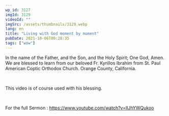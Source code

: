 ```yaml
---
wp_id: 3127
imgId: 3129
videoId: ""
imgSrc: /assets/thumbnails/3129.webp
lang: en
title: "Living with God moment by moment"
pubDate: 2021-10-06T00:28:35
tags: ["wow"]
---
```


<p>In the name of the Father, and the Son, and the Holy Spirit; One God, Amen. We are blessed to learn from our beloved Fr. Kyrillos Ibrahim from St. Paul American Coptic Orthodox Church. Orange County, California.</p>
<p>&nbsp;</p>
<p>This video is of course used with his blessing.</p>
<p>&nbsp;</p>
<p>For the full Sermon : <a href="https://youtu.be/Q4usBF-jRgY">https://www.youtube.com/watch?v=lIJhYWQukoo</a></p>
